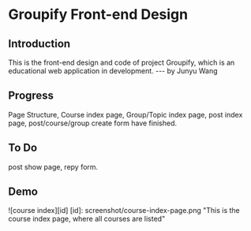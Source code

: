 Groupify Front-end Design
===

Introduction
---
This is the front-end design and code of project Groupify, which is an educational web application in development. --- by Junyu Wang

Progress
---
Page Structure, Course index page, Group/Topic index page, post index page, post/course/group create form have finished.

To Do
---
post show page, repy form.

Demo
---
![course index][id]
[id]: screenshot/course-index-page.png  "This is the course index page, where all courses are listed"


